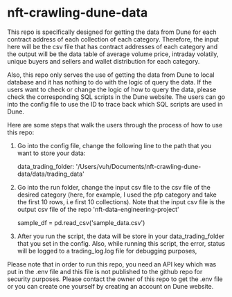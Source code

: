 # nft-crawling-dune-data

This repo is specifically designed for getting the data from Dune for each contract address of each collection of each category. Therefore, the input here will be the csv file that has contract addresses of each category and the output will be the data table of average volume price, intraday volatily, unique buyers and sellers and wallet distribution for each category.

Also, this repo only serves the use of getting the data from Dune to local database and it has nothing to do with the logic of query the data. If the users want to check or change the logic of how to query the data, please check the corresponding SQL scripts in the Dune website. The users can go into the config file to use the ID to trace back which SQL scripts are used in Dune. 

Here are some steps that walk the users through the process of how to use this repo:

1. Go into the config file, change the following line to the path that you want to store your data:

    data_trading_folder: '/Users/vuh/Documents/nft-crawling-dune-data/data/trading_data'

2. Go into the run folder, change the input csv file to the csv file of the desired category (here, for example, I used the pfp category and take the first 10 rows, i.e first 10 collections). Note that the input csv file is the output csv file of the repo 'nft-data-engineering-project'

    sample_df = pd.read_csv('sample_data.csv')

3. After you run the script, the data will be store in your data_trading_folder that you set in the config. Also, while running this script, the error, status will be logged to a trading_log.log file for debugging purposes, 

Please note that in order to run this repo, you need an API key which was put in the .env file and this file is not published to the github repo for security purposes. Please contact the owner of this repo to get the .env file or you can create one yourself by creating an account on Dune website.